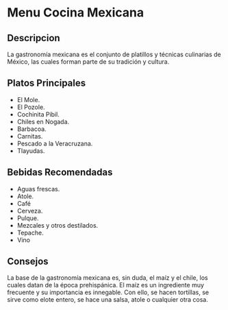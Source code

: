 # Menu Cocina Mexicana

## Descripcion
La gastronomía mexicana es el conjunto de platillos y técnicas culinarias de México, las cuales forman parte de su tradición y cultura.

## Platos Principales    
- El Mole.
- El Pozole.
- Cochinita Pibil.
- Chiles en Nogada.
- Barbacoa.
- Carnitas.
- Pescado a la Veracruzana.
- Tlayudas.

## Bebidas Recomendadas
- Aguas frescas.
- Atole.
- Café
- Cerveza.
- Pulque.
- Mezcales y otros destilados.
- Tepache.
- Vino

## Consejos
La base de la gastronomía mexicana es, sin duda, el maíz y el chile, los cuales datan de la época prehispánica. El maíz es un ingrediente muy frecuente y su importancia es innegable. Con ello, se hacen tortillas, se sirve como elote entero, se hace una salsa, atole o cualquier otra cosa.